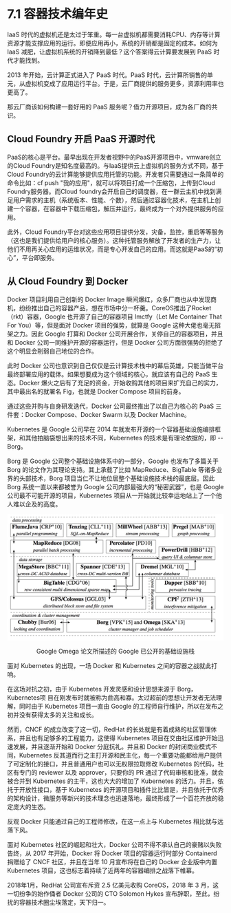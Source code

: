 # 7.1 容器技术编年史


IaaS 时代的虚拟机还是太过于笨重。每一台虚拟机都需要消耗CPU、内存等计算资源才能支撑应用的运行。即便应用再小，系统的开销都是固定的成本。如何为 IaaS 减肥，让虚拟机系统的开销降到最低？这个答案得云计算要发展到 PaaS 时代才能找到。

2013 年开始，云计算正式进入了 PaaS 时代。PaaS 时代，云计算所销售的单元，从虚拟机变成了应用运行平台。于是，云厂商提供的服务更多，资源利用率也更高了。

那云厂商该如何构建一套好用的 PaaS 服务呢？借力开源项目，成为各厂商的共识。

## Cloud Foundry 开启 PaaS 开源时代

PaaS的核心是平台。最早出现在开发者视野中的PaaS开源项目中，vmware创立的Cloud Foundry是知名度最高的。与IaaS提供云上虚拟机的服务方式不同，基于Cloud Foundry的云计算能够提供应用托管的功能。开发者只需要通过一条简单的命令比如：cf push "我的应用"，就可以将项目打成一个压缩包，上传到Cloud Foundry服务器。而Cloud foundry会开启自己的调度器，在一群云主机中找到满足用户需求的主机（系统版本、性能、个数），然后通过容器化技术，在主机上创建一个容器，在容器中下载压缩包，解压并运行，最终成为一个对外提供服务的应用。

此外，Cloud Foundry平台对这些应用项目提供分发，灾备，监控，重启等等服务（这也是我们提供给用户的核心服务）。这种托管服务解放了开发者的生产力，让他们不用再关心应用的运维状况，而是专心开发自己的应用。而这就是PaaS的“初心”，平台即服务。


## 从 Cloud Foundry 到 Docker

Docker 项目利用自己创新的 Docker Image 瞬间爆红，众多厂商也从中发现商机，纷纷推出自己的容器产品，想在市场中分一杯羹。CoreOS推出了Rocket（rkt）容器，Google 也开源了自己的容器项目 lmctfy（Let Me Container That For You）等，但是面对 Docker 项目的强势，就算是 Google 这种大佬也毫无招架之力。因此 Google 打算和 Docker 公司开展合作，关停自己的容器项目，并且和 Docker 公司一同维护开源的容器运行，但是 Docker 公司方面很强势的拒绝了这个明显会削弱自己地位的合作。

此时 Docker 公司也意识到自己仅仅是云计算技术栈中的幕后英雄，只能当做平台最终部署应用的载体。如果想要成为这个领域的核心，就应该有自己的 PaaS 生态。Docker 爆火之后有了充足的资金，开始收购其他的项目来扩充自己的实力，其中最出名的就署名 Fig，也就是 Docker Compose 项目的前身。

通过这些并购与自身研发迭代，Docker 公司最终推出了以自己为核心的 PaaS 三件套：Docker Compose、Docker Swarm 以及 Docker Machine。



Kubernetes 是 Google 公司早在 2014 年就发布开源的一个容器基础设施编排框架，和其他拍脑袋想出来的技术不同，Kubernetes 的技术是有理论依据的，即 -- Borg。

Borg 是 Google 公司整个基础设施体系中的一部分，Google 也发布了多篇关于 Borg 的论文作为其理论支持。其上承载了比如 MapReduce、BigTable 等诸多业界的头部技术，Borg 项目当仁不让地位居整个基础设施技术栈的最底层。因此 Borg 系统一直以来都被誉为 Google 公司内部最强大的“秘密武器”，也是 Google 公司最不可能开源的项目，Kubernetes 项目从一开始就比较幸运地站上了一个他人难以企及的高度。

<div  align="center">
	<img src="../assets/borg.jpeg" width = "600"  align=center />
	<p>Google Omega 论文所描述的 Google 已公开的基础设施栈</p>
</div>

面对 Kubernetes 的出现，一场 Docker 和 Kubernetes 之间的容器之战就此打响。

在这场对抗之初，由于 Kubernetes 开发灵感和设计思想来源于 Borg，Kubernetes项 目在刚发布时就被称为曲高和寡。太过超前的思想让开发者无法理解，同时由于 Kubernetes 项目一直由 Google 的工程师自行维护，所以在发布之初并没有获得太多的关注和成长。

然而，CNCF 的成立改变了这一切，RedHat 的长处就是有着成熟的社区管理体系，并且也有足够多的工程能力，这使得 Kubernetes 项目在交由社区维护开始迅速发展，并且逐渐开始和 Docker 分庭抗礼。并且和 Docker 的封闭商业模式不同，Kubernetes 反其道而行之主打开源和民主化，每一个重要功能都给用户提供了可定制化的接口，并且普通用户也可以无权限拉取修改 Kubernetes 的代码，社区有专门的 reviewer 以及 approver，只要你的 PR 通过了代码审核和批准，就会被合并到 Kubernetes 的主干，这也大大的增加了 Kubernetes 的活力。并且，依托于开放性接口，基于 Kubernetes 的开源项目和插件比比皆是，并且依托于优秀的架构设计，微服务等新兴的技术理念也迅速落地，最终形成了一个百花齐放的稳定庞大的生态。

反观 Docker 只能通过自己的工程师修改，在这一点上与 Kubernetes 相比就与远落下风。

面对 Kubernetes 社区的崛起和壮大，Docker 公司不得不承认自己的豪赌以失败告终，从 2017 年开始，Docker 将 Docker 项目的容器运行时部分 Containerd 捐赠给了 CNCF 社区，并且在当年 10 月宣布将在自己的 Docker 企业版中内置 Kubernetes 项目，这也标志着持续了近两年的容器编排之战落下帷幕。

2018年1月，RedHat 公司宣布斥资 2.5 亿美元收购 CoreOS，2018 年 3 月，这一切纷争的始作俑者 Docker 公司的 CTO Solomon Hykes 宣布辞职，至此，纷扰的容器技术圈尘埃落定，天下归一。
